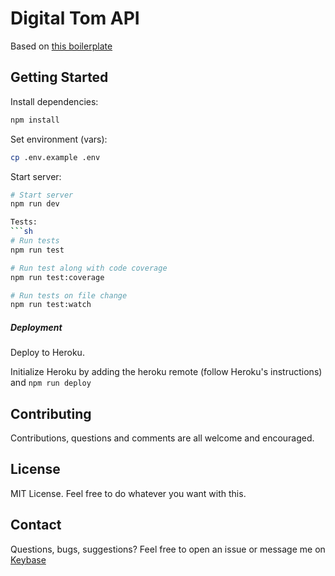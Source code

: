 # Digital Tom API

Based on [this boilerplate](https://github.com/Christilut/node-api-boilerplate)

## Getting Started

Install dependencies:
```sh
npm install
```

Set environment (vars):
```sh
cp .env.example .env
```

Start server:
```sh
# Start server
npm run dev

Tests:
```sh
# Run tests
npm run test

# Run test along with code coverage
npm run test:coverage

# Run tests on file change
npm run test:watch
```

##### Deployment

Deploy to Heroku.

Initialize Heroku by adding the heroku remote (follow Heroku's instructions) and `npm run deploy`

## Contributing

Contributions, questions and comments are all welcome and encouraged.

## License

MIT License. Feel free to do whatever you want with this.

## Contact

Questions, bugs, suggestions? Feel free to open an issue or message me on [Keybase](https://keybase.io/christilut)
